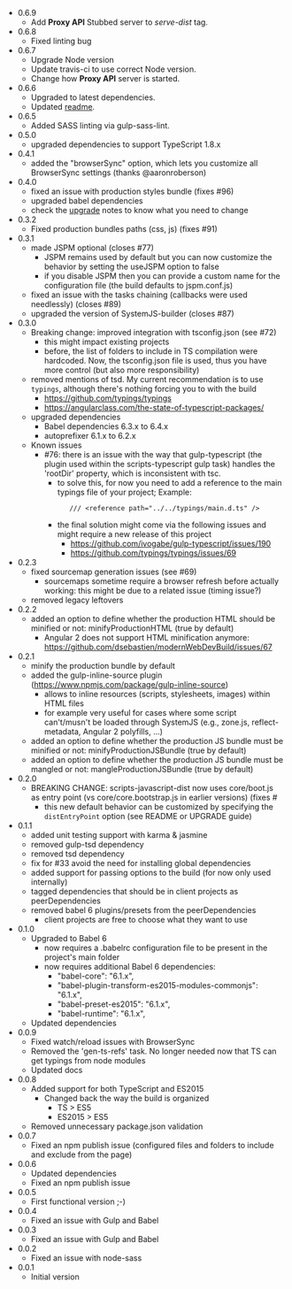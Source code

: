 * 0.6.9
  * Add **Proxy API** Stubbed server to *serve-dist* tag.
* 0.6.8
  * Fixed linting bug
* 0.6.7
  * Upgrade Node version
  * Update travis-ci to use correct Node version.
  * Change how **Proxy API** server is started.
* 0.6.6
  * Upgraded to latest dependencies.
  * Updated [readme](README.MD).
* 0.6.5
  * Added SASS linting via gulp-sass-lint.
* 0.5.0
  * upgraded dependencies to support TypeScript 1.8.x
* 0.4.1
  * added the "browserSync" option, which lets you customize all BrowserSync settings (thanks @aaronroberson)
* 0.4.0
  * fixed an issue with production styles bundle (fixes #96)
  * upgraded babel dependencies
  * check the [upgrade](UPGRADE.MD) notes to know what you need to change
* 0.3.2
  * Fixed production bundles paths (css, js) (fixes #91)
* 0.3.1
  * made JSPM optional (closes #77)
	* JSPM remains used by default but you can now customize the behavior by setting the useJSPM option to false
	* if you disable JSPM then you can provide a custom name for the configuration file (the build defaults to jspm.conf.js)
  * fixed an issue with the tasks chaining (callbacks were used needlessly) (closes #89)
  * upgraded the version of SystemJS-builder (closes #87)
* 0.3.0
  * Breaking change: improved integration with tsconfig.json (see #72)
	* this might impact existing projects
	* before, the list of folders to include in TS compilation were hardcoded. Now, the tsconfig.json file is used, thus you have more control (but also more responsibility)
  * removed mentions of tsd. My current recommendation is to use `typings`, although there's nothing forcing you to with the build
	  * https://github.com/typings/typings
	  * https://angularclass.com/the-state-of-typescript-packages/
  * upgraded dependencies
	* Babel dependencies 6.3.x to 6.4.x
	* autoprefixer 6.1.x to 6.2.x
  * Known issues
	* #76: there is an issue with the way that gulp-typescript (the plugin used within the scripts-typescript gulp task) handles the 'rootDir' property, which is inconsistent with tsc.
	  * to solve this, for now you need to add a reference to the main typings file of your project; Example:
		```
		   /// <reference path="../../typings/main.d.ts" />
		```
	  * the final solution might come via the following issues and might require a new release of this project
		* https://github.com/ivogabe/gulp-typescript/issues/190
		* https://github.com/typings/typings/issues/69
* 0.2.3
  * fixed sourcemap generation issues (see #69)
	* sourcemaps sometime require a browser refresh before actually working: this might be due to a related issue (timing issue?)
  * removed legacy leftovers
* 0.2.2
  * added an option to define whether the production HTML should be minified or not: minifyProductionHTML (true by default)
	* Angular 2 does not support HTML minification anymore: https://github.com/dsebastien/modernWebDevBuild/issues/67
* 0.2.1
  * minify the production bundle by default
  * added the gulp-inline-source plugin (https://www.npmjs.com/package/gulp-inline-source)
	* allows to inline resources (scripts, stylesheets, images) within HTML files
	* for example very useful for cases where some script can't/musn't be loaded through SystemJS (e.g., zone.js, reflect-metadata, Angular 2 polyfills, ...)
  * added an option to define whether the production JS bundle must be minified or not: minifyProductionJSBundle (true by default)
  * added an option to define whether the production JS bundle must be mangled or not: mangleProductionJSBundle (true by default)
* 0.2.0
  * BREAKING CHANGE: scripts-javascript-dist now uses core/boot.js as entry point (vs core/core.bootstrap.js in earlier versions) (fixes #
	* this new default behavior can be customized by specifying the `distEntryPoint` option (see README or UPGRADE guide)
* 0.1.1
  * added unit testing support with karma & jasmine
  * removed gulp-tsd dependency
  * removed tsd dependency
  * fix for #33 avoid the need for installing global dependencies
  * added support for passing options to the build (for now only used internally)
  * tagged dependencies that should be in client projects as peerDependencies
  * removed babel 6 plugins/presets from the peerDependencies
	* client projects are free to choose what they want to use
* 0.1.0
  * Upgraded to Babel 6
	* now requires a .babelrc configuration file to be present in the project's main folder
	* now requires additional Babel 6 dependencies:
	  * "babel-core": "6.1.x",
	  * "babel-plugin-transform-es2015-modules-commonjs": "6.1.x",
	  * "babel-preset-es2015": "6.1.x",
	  * "babel-runtime": "6.1.x",
  * Updated dependencies
* 0.0.9
  * Fixed watch/reload issues with BrowserSync
  * Removed the 'gen-ts-refs' task. No longer needed now that TS can get typings from node modules
  * Updated docs
* 0.0.8
  * Added support for both TypeScript and ES2015
	* Changed back the way the build is organized
	  * TS > ES5
	  * ES2015 > ES5
  * Removed unnecessary package.json validation
* 0.0.7
  * Fixed an npm publish issue (configured files and folders to include and exclude from the page)
* 0.0.6
  * Updated dependencies
  * Fixed an npm publish issue
* 0.0.5
  * First functional version ;-)
* 0.0.4
  * Fixed an issue with Gulp and Babel
* 0.0.3
  * Fixed an issue with Gulp and Babel
* 0.0.2
  * Fixed an issue with node-sass
* 0.0.1
  * Initial version
